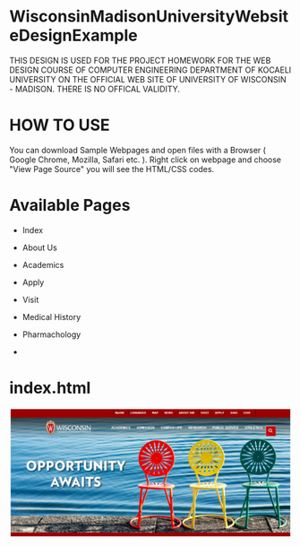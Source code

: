 # WisconsinMadisonUniversityWebsiteDesignExample
THIS DESIGN IS USED FOR THE PROJECT HOMEWORK FOR THE WEB DESIGN COURSE OF COMPUTER ENGINEERING DEPARTMENT OF KOCAELI UNIVERSITY ON THE OFFICIAL WEB SITE OF UNIVERSITY OF WISCONSIN - MADISON. THERE IS NO OFFICAL VALIDITY.

# HOW TO USE
You can download Sample Webpages and open files with a Browser ( Google Chrome, Mozilla, Safari etc. ). Right click on webpage and choose "View Page Source" you will see the HTML/CSS codes.

# Available Pages
- Index
- About Us
- Academics
- Apply
- Visit
- Medical History
- Pharmachology

- 
# index.html
![index](https://github.com/MCagriCAGLAR/WisconsinMadisonUniversityWebsiteDesignExample/blob/master/index.PNG "index.html")

